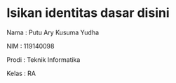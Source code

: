 # Isikan identitas dasar disini
Nama  : Putu Ary Kusuma Yudha

NIM   : 119140098

Prodi : Teknik Informatika

Kelas : RA
